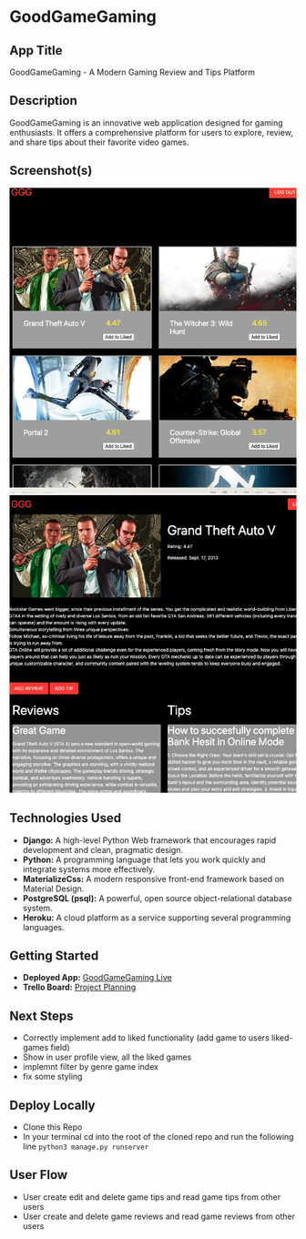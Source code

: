 # GoodGameGaming

## App Title
GoodGameGaming - A Modern Gaming Review and Tips Platform

## Description
GoodGameGaming is an innovative web application designed for gaming enthusiasts. It offers a comprehensive platform for users to explore, review, and share tips about their favorite video games. 

## Screenshot(s)
![Landing Page](public/landing-page-ss.png)
![Game Detail](public/game-detail-ss.png)

## Technologies Used
- **Django:** A high-level Python Web framework that encourages rapid development and clean, pragmatic design.
- **Python:** A programming language that lets you work quickly and integrate systems more effectively.
- **MaterializeCss:** A modern responsive front-end framework based on Material Design.
- **PostgreSQL (psql):** A powerful, open source object-relational database system.
- **Heroku:** A cloud platform as a service supporting several programming languages.

## Getting Started
- **Deployed App:** [GoodGameGaming Live](https://goodgamegaming-dfd0a2474432.herokuapp.com/)
- **Trello Board:** [Project Planning](https://trello.com/b/5v6nQg2V/project-3-planning)
## Next Steps
- Correctly implement add to liked functionality (add game to users liked-games field)
- Show in user profile view, all the liked games
- implemnt filter by genre game index
- fix some styling

## Deploy Locally
- Clone this Repo
- In your terminal cd into the root of the cloned repo and run the following line `python3 manage.py runserver`

## User Flow
- User create edit and delete game tips and read game tips from other users
- User create and delete game reviews and read game reviews from other users
